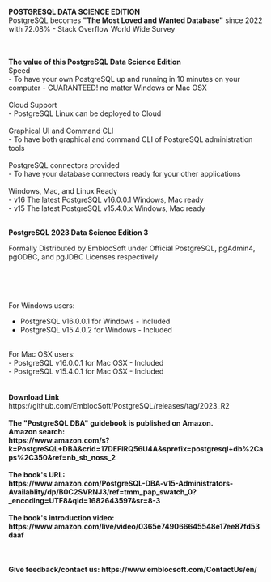 
<b> POSTGRESQL DATA SCIENCE EDITION </b></br>
PostgreSQL becomes <b> "The Most Loved and Wanted Database"</b>  since 2022 with 72.08% - Stack Overflow World Wide Survey 

</br>
</br>
<b>The value of this PostgreSQL Data Science Edition</b></br>
Speed</br>
  - To have your own PostgreSQL up and running in 10 minutes on your computer - GUARANTEED!  no matter Windows or Mac OSX</br></br>
Cloud Support</br>
  - PostgreSQL Linux can be deployed to Cloud</br></br>
Graphical UI and Command CLI</br>
  - To have both graphical and command CLI of PostgreSQL administration tools</br></br>
PostgreSQL connectors provided </br>
  - To have your database connectors ready for your other applications</br></br>
Windows, Mac, and Linux Ready</br>
  - v16 The latest PostgreSQL v16.0.0.1 Windows, Mac ready</br>  
  - v15 The latest PostgreSQL v15.4.0.x Windows, Mac ready  

</br>
</br>

<b>PostgreSQL 2023 Data Science Edition 3</b>

Formally Distributed by EmblocSoft under Official PostgreSQL, pgAdmin4, pgODBC, and pgJDBC Licenses respectively
</br></br>

</br>
</br>

For Windows users: </br>
-  PostgreSQL v16.0.0.1 for Windows             - Included </br>
-  PostgreSQL v15.4.0.2 for Windows             - Included </br>

</br>
For Mac OSX users: </br>
-  PostgreSQL v16.0.0.1 for Mac OSX             - Included </br>
-  PostgreSQL v15.4.0.1 for Mac OSX             - Included </br>

</br>
</br>
<b>Download Link</b></br>
https://github.com/EmblocSoft/PostgreSQL/releases/tag/2023_R2

</br>
</br>
<b>The "PostgreSQL DBA" guidebook is published on Amazon. </br>
Amazon search:</br>
https://www.amazon.com/s?k=PostgreSQL+DBA&crid=17DEFIRQ56U4A&sprefix=postgresql+db%2Caps%2C350&ref=nb_sb_noss_2

</br>
</br>
<b>The book's URL:</b></br>
https://www.amazon.com/PostgreSQL-DBA-v15-Administrators-Availablity/dp/B0C2SVRNJ3/ref=tmm_pap_swatch_0?_encoding=UTF8&qid=1682643597&sr=8-3

</br>
</br>
<b>The book's introduction video:</b></br>
https://www.amazon.com/live/video/0365e749066645548e17ee87fd53daaf

</br>
</br>
</br></br>
<b>Give feedback/contact us:</b>
 https://www.emblocsoft.com/ContactUs/en/
